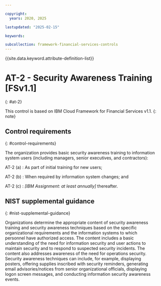 ```yaml
---

copyright:
  years: 2020, 2025

lastupdated: "2025-02-15"

keywords:

subcollection: framework-financial-services-controls
---
```


{{site.data.keyword.attribute-definition-list}}

               
# AT-2 - Security Awareness Training [FSv1.1]
{: #at-2}

This control is based on IBM Cloud Framework for Financial Services v1.1.
{: note}


## Control requirements
{: #control-requirements}

The organization provides basic security awareness training to information system users (including managers, senior executives, and contractors):

AT-2 (a)
    : As part of initial training for new users;

AT-2 (b)
    : When required by information system changes; and

AT-2 (c)
    : _[IBM Assignment: at least annually]_ thereafter.

## NIST supplemental guidance
{: #nist-supplemental-guidance}

Organizations determine the appropriate content of security awareness training and security awareness techniques based on the specific organizational requirements and the information systems to which personnel have authorized access. The content includes a basic understanding of the need for information security and user actions to maintain security and to respond to suspected security incidents. The content also addresses awareness of the need for operations security. Security awareness techniques can include, for example, displaying posters, offering supplies inscribed with security reminders, generating email advisories/notices from senior organizational officials, displaying logon screen messages, and conducting information security awareness events.





